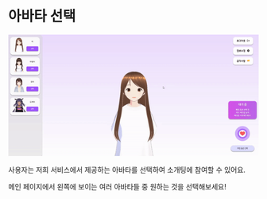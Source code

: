 # 아바타 선택

<div align="center">
    <img src="../gif/main(아바타선택).gif"/>
</div>

사용자는 저희 서비스에서 제공하는 아바타를 선택하여 소개팅에 참여할 수 있어요.

메인 페이지에서 왼쪽에 보이는 여러 아바타들 중 원하는 것을 선택해보세요!